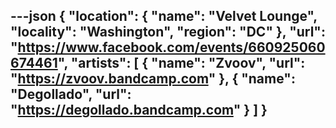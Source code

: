 ---json
{
  "location": {
    "name": "Velvet Lounge",
    "locality": "Washington",
    "region": "DC"
  },
  "url": "https://www.facebook.com/events/660925060674461",
  "artists": [
    {
      "name": "Zvoov",
      "url": "https://zvoov.bandcamp.com"
    },
    {
      "name": "Degollado",
      "url": "https://degollado.bandcamp.com"
    }
  ]
}
---
